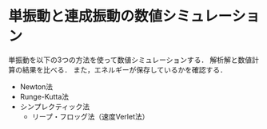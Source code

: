 # 単振動と連成振動の数値シミュレーション

単振動を以下の3つの方法を使って数値シミュレーションする．
解析解と数値計算の結果を比べる．
また，エネルギーが保存しているかを確認する．
+ Newton法
+ Runge-Kutta法
+ シンプレクティック法
   - リープ・フロッグ法（速度Verlet法）
